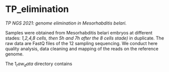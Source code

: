 # TP_elimination
*TP NGS 2021: genome elimination in Mesorhabditis belari.*

Samples were obtained from Mesorhabditis belari embryos at different stades: *1,2,4,8 cells, then 5h and 7h after the 8 cells stade)* in duplicate.
The raw data are FastQ files of the 12 sampling sequencing.
We conduct here quality analysis, data cleaning and mapping of the reads on the reference genome.

The $1_raw_data$ directory contains 
